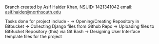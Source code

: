 Branch created by Asif Haider Khan, NSUID: 1421341042
email: asif.haider@northsouth.edu

Tasks done for project include -
-> Opening/Creating Repository in Bitbucket 
-> Collecting Django files from Github Repo
-> Uploading files to BitBucket Repository (this) via Git Bash
-> Designing User Interface template files for the project